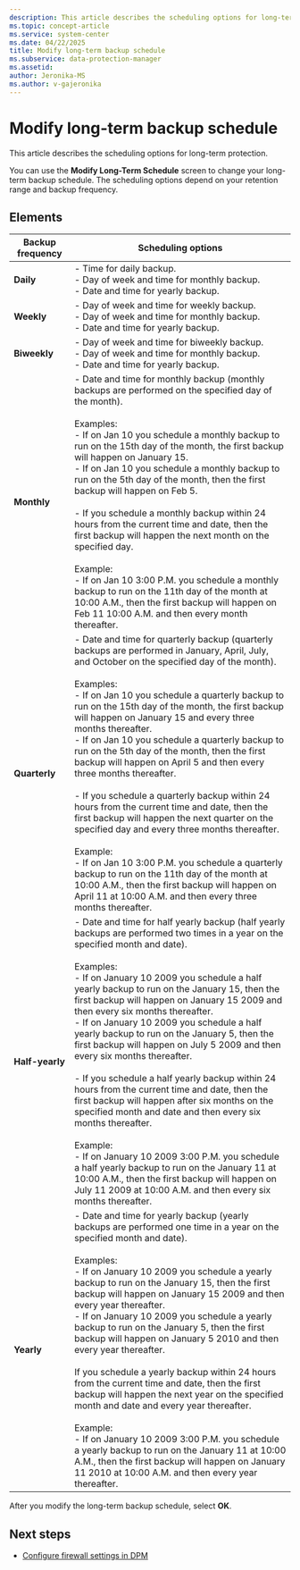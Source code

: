 ```yaml
---
description: This article describes the scheduling options for long-term protection.
ms.topic: concept-article
ms.service: system-center
ms.date: 04/22/2025
title: Modify long-term backup schedule
ms.subservice: data-protection-manager
ms.assetid:
author: Jeronika-MS
ms.author: v-gajeronika
---
```


# Modify long-term backup schedule

This article describes the scheduling options for long-term protection.

You can use the **Modify Long-Term Schedule** screen to change your long-term backup schedule. The scheduling options depend on your retention range and backup frequency.

## Elements

|**Backup frequency**|**Scheduling options**|
|---|---|
|**Daily**|- Time for daily backup.<br>- Day of week and time for monthly backup.<br>- Date and time for yearly backup.|
|**Weekly**|- Day of week and time for weekly backup.<br>- Day of week and time for monthly backup.<br>- Date and time for yearly backup.|
|**Biweekly**|- Day of week and time for biweekly backup.<br>- Day of week and time for monthly backup.<br>- Date and time for yearly backup.|
|**Monthly**|- Date and time for monthly backup (monthly backups are performed on the specified day of the month).<br><br>Examples:<br>- If on Jan 10 you schedule a monthly backup to run on the 15th day of the month, the first backup will happen on January 15.<br>- If on Jan 10 you schedule a monthly backup to run on the 5th day of the month, then the first backup will happen on Feb 5.<br><br>- If you schedule a monthly backup within 24 hours from the current time and date, then the first backup will happen the next month on the specified day.<br><br>Example:<br>- If on Jan 10 3:00 P.M. you schedule a monthly backup to run on the 11th day of the month at 10:00 A.M., then the first backup will happen on Feb 11 10:00 A.M. and then every month thereafter.|
|**Quarterly**|- Date and time for quarterly backup (quarterly backups are performed in January, April, July, and October on the specified day of the month).<br><br>Examples:<br>- If on Jan 10 you schedule a quarterly backup to run on the 15th day of the month, the first backup will happen on January 15 and every three months thereafter.<br>- If on Jan 10 you schedule a quarterly backup to run on the 5th day of the month, then the first backup will happen on April 5 and then every three months thereafter.<br><br>- If you schedule a quarterly backup within 24 hours from the current time and date, then the first backup will happen the next quarter on the specified day and every three months thereafter.<br><br>Example:<br>- If on Jan 10 3:00 P.M. you schedule a quarterly backup to run on the 11th day of the month at 10:00 A.M., then the first backup will happen on April 11 at 10:00 A.M. and then every three months thereafter.|
|**Half-yearly**|- Date and time for half yearly backup (half yearly backups are performed two times in a year on the specified month and date).<br><br>Examples:<br>- If on January 10 2009 you schedule a half yearly backup to run on the January 15, then the first backup will happen on January 15 2009 and then every six months thereafter.<br>- If on January 10 2009 you schedule a half yearly backup to run on the January 5, then the first backup will happen on July 5 2009 and then every six months thereafter.<br><br>- If you schedule a half yearly backup within 24 hours from the current time and date, then the first backup will happen after six months on the specified month and date and then every six months thereafter.<br><br>Example:<br>- If on January 10 2009 3:00 P.M. you schedule a half yearly backup to run on the January 11 at 10:00 A.M., then the first backup will happen on July 11 2009 at 10:00 A.M. and then every six months thereafter.|
|**Yearly**|- Date and time for yearly backup (yearly backups are performed one time in a year on the specified month and date).<br><br>Examples:<br>- If on January 10 2009 you schedule a yearly backup to run on the January 15, then the first backup will happen on January 15 2009 and then every year thereafter.<br>- If on January 10 2009 you schedule a yearly backup to run on the January 5, then the first backup will happen on January 5 2010 and then every year thereafter.<br><br>If you schedule a yearly backup within 24 hours from the current time and date, then the first backup will happen the next year on the specified month and date and every year thereafter.<br><br>Example:<br>- If on January 10 2009 3:00 P.M. you schedule a yearly backup to run on the January 11 at 10:00 A.M., then the first backup will happen on January 11 2010 at 10:00 A.M. and then every year thereafter.|

After you modify the long-term backup schedule, select **OK**.

## Next steps

- [Configure firewall settings in DPM](configure-firewall-settings-for-dpm.md)
